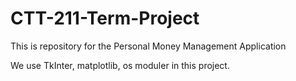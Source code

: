 # CTT-211-Term-Project
This is repository for the Personal Money Management Application

We use TkInter, matplotlib, os moduler in this project.
